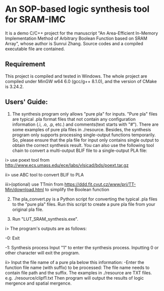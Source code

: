 # An SOP-based logic synthesis tool for SRAM-IMC

It is a demo C/C++ project for the manuscript "An Area-Efficient In-Memory Implementation Method of Arbitrary Boolean Function based on SRAM Array", whose author is Sunrui Zhang. 
Source codes and a compiled executable file are contained.

## Requirement
This project is compiled and tested in Windows.
The whole project are compiled under MinGW w64 6.0 (gcc/g++ 8.1.0), and the version of CMake is 3.24.2. 

## Users' Guide: 
1. The synthesis program only allows "pure pla" for inputs. "Pure pla" files are typical .pla format files that not contain any configuration information (.i, .o, .p, etc.) and comments(text starts with "#"). There are some examples of pure pla files in ./resource. Besides, the synthesis program only supports processing single-output functions temporarily. So, please ensure that the pla file for input only contains single output to obtain the correct synthesis result. You can also use the following tool chain to convert a multi-output BLIF file to a single-output PLA file:
  
  i> use poext tool from http://www.ecs.umass.edu/ece/labs/vlsicad/bds/poext.tar.gz
  
  ii> use ABC tool to convert BLIF to PLA
  
  iii>(optional) use TTmin from https://ddd.fit.cvut.cz/www/prj/TT-Min/download.html to simplify the Boolean function

2. The pla_convert.py is a Python script for converting the typical .pla files to the "pure pla" files. Run this script to create a pure pla file from your original pla file.

3. Run "LUT_SRAM_synthesis.exe".
  
  i> The program's outputs are as follows:
  
  -0: Exit
  
  -1: Synthesis process
  Input "1" to enter the synthesis process. Inputting 0 or other character will exit the program.
  
  ii> Input the file name of a pure pla below this information:
  -Enter the function file name (with suffix) to be processed:
  The file name needs to contain file path and the suffix. The examples in ./resource are TXT files.
  e.g. ./resource/clipf1.txt
  Then program will output the results of logic mergence and spatial mergence.
